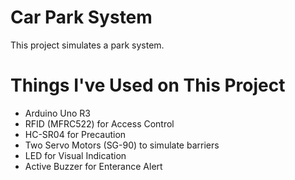 # Car Park System
 This project simulates a park system.
 
 # Things I've Used on This Project
 
 - Arduino Uno R3
 - RFID (MFRC522) for Access Control
 - HC-SR04 for Precaution
 - Two Servo Motors (SG-90) to simulate barriers
 - LED for Visual Indication
 - Active Buzzer for Enterance Alert
